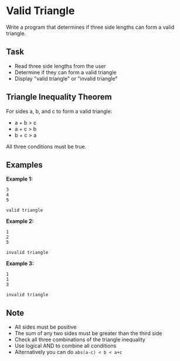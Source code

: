 # Valid Triangle

Write a program that determines if three side lengths can form a valid triangle.

## Task

- Read three side lengths from the user
- Determine if they can form a valid triangle
- Display "valid triangle" or "invalid triangle"

## Triangle Inequality Theorem

For sides a, b, and c to form a valid triangle:

- a + b > c
- a + c > b
- b + c > a

All three conditions must be true.

## Examples

**Example 1:**

```
3
4
5
```

```
valid triangle
```

**Example 2:**

```
1
2
5
```

```
invalid triangle
```

**Example 3:**

```
1
1
3
```

```
invalid triangle
```

## Note

- All sides must be positive
- The sum of any two sides must be greater than the third side
- Check all three combinations of the triangle inequality
- Use logical AND to combine all conditions
- Alternatively you can do `abs(a-c) < b < a+c`
